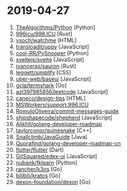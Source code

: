 # 2019-04-27

1. [TheAlgorithms/Python](https://github.com/TheAlgorithms/Python "All Algorithms implemented in Python") [Python]
2. [996icu/996.ICU](https://github.com/996icu/996.ICU "Repo for counting stars and contributing. Press F to pay respect to glorious developers.") [Rust]
3. [vsoch/watchme](https://github.com/vsoch/watchme "Reproducible watchers for research") [HTML]
4. [transloadit/uppy](https://github.com/transloadit/uppy "The next open source file uploader for web browsers 🐶") [JavaScript]
5. [cool-RR/PySnooper](https://github.com/cool-RR/PySnooper "Never use print for debugging again") [Python]
6. [sveltejs/svelte](https://github.com/sveltejs/svelte "Cybernetically enhanced web apps") [JavaScript]
7. [ivanceras/sauron](https://github.com/ivanceras/sauron "Sauron is an html web framework for building web-apps. It is heavily inspired by elm.") [Rust]
8. [leggett/simplify](https://github.com/leggett/simplify "Chrome extension to simplify Gmail's interface") [CSS]
9. [uber-web/baseui](https://github.com/uber-web/baseui "A React Component library implementing the Base design language") [JavaScript]
10. [gcla/termshark](https://github.com/gcla/termshark "A terminal UI for tshark, inspired by Wireshark") [Go]
11. [azl397985856/leetcode](https://github.com/azl397985856/leetcode "leetcode题解，记录自己的leecode解题之路。") [JavaScript]
12. [caneco/design-tips](https://github.com/caneco/design-tips "The “🔥 Design Tips” series, now in TailwindCSS") [HTML]
13. [MSWorkers/support.996.ICU](https://github.com/MSWorkers/support.996.ICU "Microsoft and GitHub Workers Support 996.ICU") 
14. [RomuloOliveira/commit-messages-guide](https://github.com/RomuloOliveira/commit-messages-guide "A guide to understand the importance of commit messages and how to write them well") 
15. [shipshapecode/shepherd](https://github.com/shipshapecode/shepherd "Guide your users through a tour of your app") [JavaScript]
16. [Alikhll/golang-developer-roadmap](https://github.com/Alikhll/golang-developer-roadmap "Roadmap to becoming a Go developer in 2019") 
17. [taylorconor/quinesnake](https://github.com/taylorconor/quinesnake "A quine that plays snake over its own source!") [C++]
18. [Snailclimb/JavaGuide](https://github.com/Snailclimb/JavaGuide "【Java学习+面试指南】 一份涵盖大部分Java程序员所需要掌握的核心知识。") [Java]
19. [Quorafind/golang-developer-roadmap-cn](https://github.com/Quorafind/golang-developer-roadmap-cn "在 2019 成为一名 Go 开发者的路线图。为学习 Go 的人而准备。") 
20. [flutter/flutter](https://github.com/flutter/flutter "Flutter makes it easy and fast to build beautiful mobile apps.") [Dart]
21. [GitSquared/edex-ui](https://github.com/GitSquared/edex-ui "A cross-platform, customizable science fiction terminal emulator with advanced monitoring & touchscreen support.") [JavaScript]
22. [nubank/fklearn](https://github.com/nubank/fklearn "fklearn: Functional Machine Learning") [Python]
23. [rancher/k3os](https://github.com/rancher/k3os "Purpose built OS for Kubernetes and fully managed by Kubernetes.") [Go]
24. [bilibili/kratos](https://github.com/bilibili/kratos "Kratos是bilibili开源的一套Go微服务框架，包含大量微服务相关框架及工具。") [Go]
25. [dexon-foundation/dexon](https://github.com/dexon-foundation/dexon "Official golang DEXON fullnode implementation") [Go]
